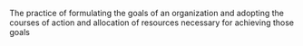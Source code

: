 The practice of formulating the goals of an organization and adopting the courses of action and allocation of resources necessary for achieving those goals